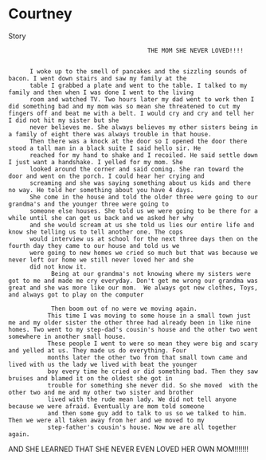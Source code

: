 # Courtney
Story

                                           THE MOM SHE NEVER LOVED!!!!
       
          
          I woke up to the smell of pancakes and the sizzling sounds of bacon. I went down stairs and saw my family at the
          table I grabbed a plate and went to the table. I talked to my family and then when I was done I went to the living
          room and watched TV. Two hours later my dad went to work then I did something bad and my mom was so mean she threatened to cut my fingers off and beat me with a belt. I would cry and cry and tell her I did not hit my sister but she
          never believes me. She always believes my other sisters being in a family of eight there was always trouble in that house. 
          Then there was a knock at the door so I opened the door there stood a tall man in a black suite I said hello sir. He
          reached for my hand to shake and I recoiled. He said settle down I just want a handshake. I yelled for my mom. She
          looked around the corner and said coming. She ran toward the door and went on the porch. I could hear her crying and
          screaming and she was saying something about us kids and there no way. He told her something about you have 4 days.
          She come in the house and told the older three were going to our grandma's and the younger three were going to
          someone else houses. She told us we were going to be there for a while until she can get us back and we asked her why
          and she would scream at us she told us lies our entire life and know she telling us to tell another one. The cops
          would interview us at school for the next three days then on the fourth day they came to our house and told us we
          were going to new homes we cried so much but that was because we never left our home we still never loved her and she
          did not know it. 
                Being at our grandma's not knowing where my sisters were got to me and made me cry everyday. Don't get me wrong our grandma was great and she was more like our mom.  We always got new clothes, Toys, and always got to play on the computer
                
                Then boom out of no were we moving again. 
               This time I was moving to some house in a small town just me and my older sister the other three had already been in like nine homes. Two went to my step-dad's cousin's house and the other two went somewhere in another small house.
               These people I went to were so mean they were big and scary and yelled at us. They made us do everything. Four
               months later the other two from that small town came and lived with us the lady we lived with beat the younger
               boy every time he cried or did something bad. Then they saw bruises and blamed it on the oldest she got in
               trouble for something she never did. So she moved  with the other two and me and my other two sister and brother
               lived with the rude mean lady. We did not tell anyone because we were afraid. Eventually are mom told someone
               and then some guy add to talk to us so we talked to him. Then we were all taken away from her and we moved to my
               step-father's cousin's house. Now we are all together again.
              
AND SHE LEARNED THAT SHE NEVER EVEN LOVED HER OWN MOM!!!!!!!

